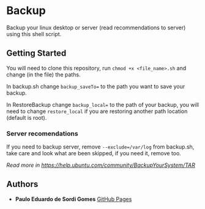 # Backup

Backup your linux desktop or server (read recommendations to server) using this shell script.

## Getting Started

You will need to clone this repository, run `chmod +x <file_name>.sh` and change (in the file) the paths.

In backup.sh change `backup_saveTo=` to the path you want to save your backup.

In RestoreBackup change `backup_local=` to the path of your backup, you will need to change `restore_local` if you are restoring another path location (default is root).

### Server recomendations

If you need to backup server, remove `--exclude=/var/log` from backup.sh, take care and look what are been skipped, if you need it, remove too.

*Read more in https://help.ubuntu.com/community/BackupYourSystem/TAR*

## Authors

* **Paulo Eduardo de Sordi Gomes** [GitHub Pages](https://pauloeduardods.github.io)
